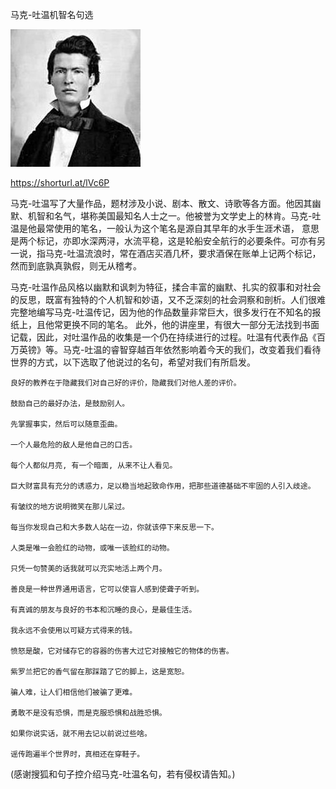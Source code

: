 马克-吐温机智名句选


![马克-吐温机智名句选](https://github.com/ywangnccu/ywang/blob/main/images/MARK_TWAIN.jpg)

https://shorturl.at/lVc6P


马克-吐温写了大量作品，题材涉及小说、剧本、散文、诗歌等各方面。他因其幽默、机智和名气，堪称美国最知名人士之一。他被誉为文学史上的林肯。马克-吐温是他最常使用的笔名，一般认为这个笔名是源自其早年的水手生涯术语，
意思是两个标记，亦即水深两浔，水流平稳，这是轮船安全航行的必要条件。可亦有另一说，指马克-吐温流浪时，常在酒店买酒几杯，要求酒保在账单上记两个标记，然而到底孰真孰假，则无从稽考。

马克-吐温作品风格以幽默和讽刺为特征，揉合丰富的幽默、扎实的叙事和对社会的反思，既富有独特的个人机智和妙语，又不乏深刻的社会洞察和剖析。人们很难完整地编写马克-吐温传记，因为他的作品数量非常巨大，很多发行在不知名的报纸上，且他常更换不同的笔名。
此外，他的讲座里，有很大一部分无法找到书面记载，因此，对吐温作品的收集是一个仍在持续进行的过程。吐温有代表作品《百万英镑》等。马克-吐温的睿智穿越百年依然影响着今天的我们，改变着我们看待世界的方式，以下选取了他说过的名句，希望对我们有所启发。

    良好的教养在于隐藏我们对自己好的评价，隐藏我们对他人差的评价。

    鼓励自己的最好办法，是鼓励别人。

    先掌握事实，然后可以随意歪曲。

    一个人最危险的敌人是他自己的口舌。

    每个人都似月亮, 有一个暗面, 从来不让人看见。

    巨大财富具有充分的诱惑力，足以稳当地起致命作用，把那些道德基础不牢固的人引入歧途。

    有皱纹的地方说明微笑在那儿呆过。

    每当你发现自己和大多数人站在一边，你就该停下来反思一下。

    人类是唯一会脸红的动物，或唯一该脸红的动物。

    只凭一句赞美的话我就可以充实地活上两个月。

    善良是一种世界通用语言，它可以使盲人感到使聋子听到。

    有真诚的朋友与良好的书本和沉睡的良心，是最佳生活。

    我永远不会使用以可疑方式得来的钱。

    愤怒是酸，它对储存它的容器的伤害大过它对接触它的物体的伤害。

    紫罗兰把它的香气留在那踩踏了它的脚上，这是宽恕。

    骗人难，让人们相信他们被骗了更难。

    勇敢不是没有恐惧，而是克服恐惧和战胜恐惧。

    如果你说实话，就不用去记以前说过些啥。

    谣传跑遍半个世界时，真相还在穿鞋子。


(感谢搜狐和句子控介绍马克-吐温名句，若有侵权请告知。)
